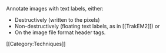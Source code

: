 Annotate images with text labels, either:
* Destructively (written to the pixels)
* Non-destructively (floating text labels, as in [[TrakEM2]]) or
* On the image file format header tags.

[[Category:Techniques]]

